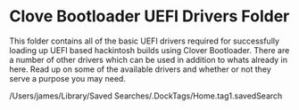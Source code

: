 # Clove Bootloader UEFI Drivers Folder

This folder contains all of the basic UEFI drivers required for successfully loading up UEFI based hackintosh builds using Clover Bootloader. There are a number of other drivers which can be used in addition to whats already in here. Read up on some of the available drivers and whether or not they serve a purpose you may need.



/Users/james/Library/Saved Searches/.DockTags/Home.tag1.savedSearch
